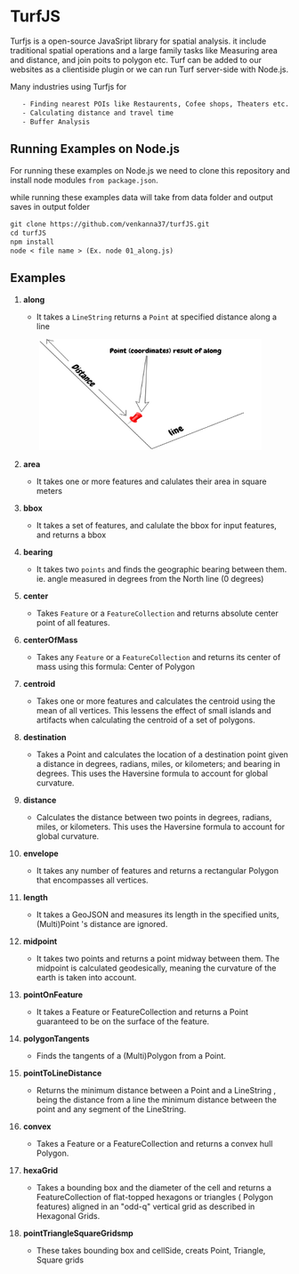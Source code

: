 # TurfJS

Turfjs is a open-source JavaSript library for spatial analysis. it include traditional spatial operations and a large family tasks like Measuring area and distance, and join poits to polygon etc. Turf can be added to our websites as a clientiside plugin or we can run Turf server-side with Node.js.

Many industries using Turfjs for

       - Finding nearest POIs like Restaurents, Cofee shops, Theaters etc.
       - Calculating distance and travel time
       - Buffer Analysis
       
       
## Running Examples on Node.js

For running these examples on Node.js we need to clone this repository and install node modules `from package.json`.

while running these examples data will take from data folder and output saves in output folder
```
git clone https://github.com/venkanna37/turfJS.git
cd turfJS
npm install
node < file name > (Ex. node 01_along.js)
```

## Examples

1. **along**

     * It takes a `LineString` returns a `Point` at specified distance along a line
       
  <p align="center">
  <img width="400" height="200" src="/images/along.png">
  </p>
  
2. **area**

     * It takes one or more features and calulates their area in square meters
       
3. **bbox**

     * It takes a set of features, and calulate the bbox for input features, and returns a bbox
  
4. **bearing**

     * It takes two `points` and finds the geographic bearing between them. ie. angle measured in degrees from the North line (0 degrees)
  
5. **center**

     * Takes `Feature` or a `FeatureCollection` and returns absolute center point of all features.
  
6. **centerOfMass**

     * Takes any `Feature` or a `FeatureCollection` and returns its center of mass using this formula: Center of Polygon
  
7. **centroid**

     * Takes one or more features and calculates the centroid using the mean of all vertices. This lessens the effect of small islands and artifacts when calculating the centroid of a set of polygons.
  
8. **destination**

     * Takes a Point and calculates the location of a destination point given a distance in degrees, radians, miles, or kilometers; and bearing in degrees. This uses the Haversine formula to account for global curvature.


9. **distance**

     * Calculates the distance between two points in degrees, radians, miles, or kilometers. This uses the Haversine formula to account for global curvature.
  
10. **envelope**

      * It takes any number of features and returns a rectangular Polygon that encompasses all vertices.

11. **length**

      * It takes a GeoJSON and measures its length in the specified units, (Multi)Point 's distance are ignored.
  
12. **midpoint**

      * It takes two points and returns a point midway between them. The midpoint is calculated geodesically, meaning the curvature of the earth is taken into account.
  
13. **pointOnFeature**

      * It takes a Feature or FeatureCollection and returns a Point guaranteed to be on the surface of the feature.
  
14. **polygonTangents**

      * Finds the tangents of a (Multi)Polygon from a Point.
  
15. **pointToLineDistance**

      * Returns the minimum distance between a Point and a LineString , being the distance from a line the minimum distance between the point and any segment of the LineString.
  
16. **convex**

      * Takes a Feature or a FeatureCollection and returns a convex hull Polygon.
  
17. **hexaGrid**

      * Takes a bounding box and the diameter of the cell and returns a FeatureCollection of flat-topped hexagons or triangles ( Polygon features) aligned in an "odd-q" vertical grid as described in Hexagonal Grids.
  
18. **pointTriangleSquareGridsmp**

      * These takes bounding box and cellSide, creats Point, Triangle, Square grids
